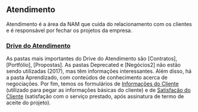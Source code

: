 ## Atendimento
Atendimento é a área da NAM que cuida do relacionamento com os clientes e é responsável por fechar os projetos da empresa.

### [Drive do Atendimento](https://drive.google.com/drive/u/1/folders/0B2PoJFgRxIz5UTVxcXJZcG9ScmM)
As pastas mais importantes do Drive do Atendimento são [Contratos], [Portfólio], [Propostas]. As pastas Deprecated e [Negócios2] não estão sendo utilizadas (2017), mas têm informações interessantes. Além disso, há a pasta Aprendizado, com conteúdos de conhecimento acerca de negociações. Por fim, temos os formulários de [Informações do Cliente](https://docs.google.com/forms/d/e/1FAIpQLSfml8cy0ABeknKyhkqc70PxoXSihTLyOsNJI9OicRw26ftJyA/viewform) (utilizado para pegar as informações básicas do cliente) e de [Satisfação do Cliente](https://docs.google.com/forms/d/e/1FAIpQLSeCedu4uoutOMNDTHJjOUfqgQsZ50XA57bQOtYJ83rM4r7muA/viewform?usp=sf_link) (satisfação com o serviço prestado, após assinatura de termo de aceite do projeto).
